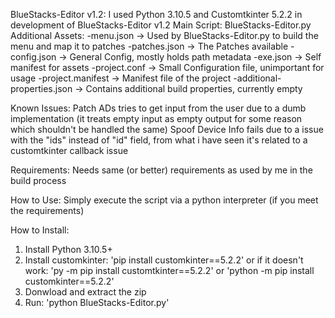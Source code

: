 BlueStacks-Editor v1.2:
I used Python 3.10.5 and Customtkinter 5.2.2 in development of BlueStacks-Editor v1.2
Main Script: BlueStacks-Editor.py
Additional Assets:
-menu.json -> Used by BlueStacks-Editor.py to build the menu and map it to patches
-patches.json -> The Patches available
-config.json -> General Config, mostly holds path metadata
-exe.json -> Self manifest for assets
-project.conf -> Small Configuration file, unimportant for usage
-project.manifest -> Manifest file of the project
-additional-properties.json -> Contains additional build properties, currently empty

Known Issues:
Patch ADs tries to get input from the user due to a dumb implementation (it treats empty input as empty output for some reason which shouldn't be handled the same)
Spoof Device Info fails due to a issue with the "ids" instead of "id" field, from what i have seen it's related to a customtkinter callback issue

Requirements:
Needs same (or better) requirements as used by me in the build process

How to Use:
Simply execute the script via a python interpreter (if you meet the requirements)

How to Install:
1. Install Python 3.10.5+
2. Install customkinter: 'pip install customkinter==5.2.2' or if it doesn't work: 'py -m pip install customtkinter==5.2.2' or 'python -m pip install customkinter==5.2.2'
3. Donwload and extract the zip
4. Run: 'python BlueStacks-Editor.py'
